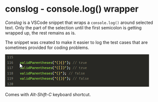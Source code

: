 # conslog - console.log() wrapper

_Conslog_ is a VSCode snippet that wraps a `console.log()` around selected text. Only the part of the selection until the first semicolon is getting wrapped up, the rest remains as is.

The snippet was created to make it easier to log the test cases that are sometimes provided for coding problems.

![GIF animation showing Conslog at work](https://github.com/mrchrmn/conslog/blob/main/images/conslog11.gif?raw=true)

Comes with _Alt-Shift-C_ keyboard shortcut.
